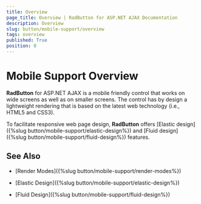 ```yaml
---
title: Overview
page_title: Overview | RadButton for ASP.NET AJAX Documentation
description: Overview
slug: button/mobile-support/overview
tags: overview
published: True
position: 0
---
```


# Mobile Support Overview

**RadButton** for ASP.NET AJAX is a mobile friendly control that works on wide screens as well as on smaller screens. The control has by design a lightweight rendering that is based on the latest web technology (i.e., HTML5 and CSS3).

To facilitate responsive web page design, **RadButton** offers [Elastic design]({%slug button/mobile-support/elastic-design%}) and [Fluid design]({%slug button/mobile-support/fluid-design%}) features.

## See Also

 * [Render Modes]({%slug button/mobile-support/render-modes%})

 * [Elastic Design]({%slug button/mobile-support/elastic-design%})

 * [Fluid Design]({%slug button/mobile-support/fluid-design%})
